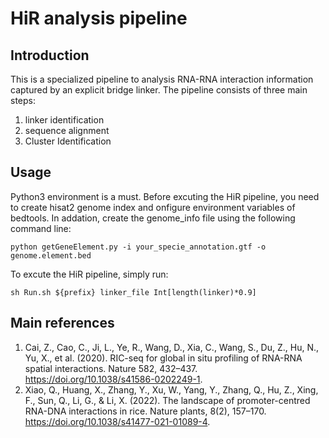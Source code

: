 # HiR analysis pipeline

## Introduction
This is a specialized pipeline to analysis RNA-RNA interaction information captured by an explicit bridge linker. The pipeline consists of three main steps:
1. linker identification
2. sequence alignment
3. Cluster Identification

## Usage
Python3 environment is a must.
Before excuting the HiR pipeline, you need to create hisat2 genome index and onfigure environment variables of bedtools.
In addation, create the genome_info file using the following command line:

`python getGeneElement.py -i your_specie_annotation.gtf -o genome.element.bed`


To excute the HiR pipeline, simply run:

`sh Run.sh ${prefix} linker_file Int[length(linker)*0.9]`


## Main references
1. Cai, Z., Cao, C., Ji, L., Ye, R., Wang, D., Xia, C., Wang, S., Du, Z., Hu, N., Yu, X., et al. (2020). RIC-seq for global in situ profiling of RNA-RNA spatial interactions. Nature 582, 432–437. https://doi.org/10.1038/s41586-0202249-1.
2. Xiao, Q., Huang, X., Zhang, Y., Xu, W., Yang, Y., Zhang, Q., Hu, Z., Xing, F., Sun, Q., Li, G., & Li, X. (2022). The landscape of promoter-centred RNA-DNA interactions in rice. Nature plants, 8(2), 157–170. https://doi.org/10.1038/s41477-021-01089-4.




